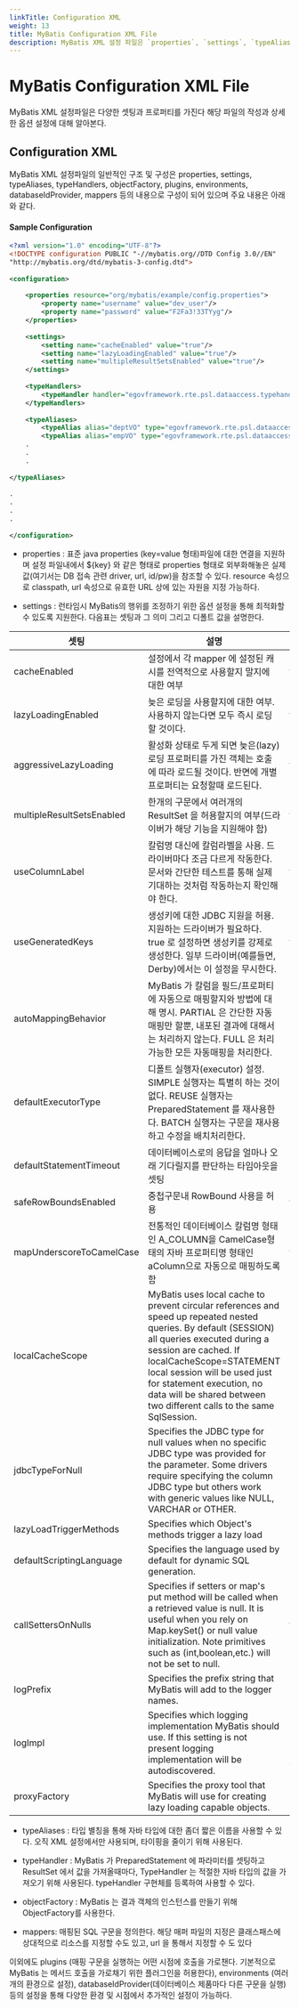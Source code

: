 ```yaml
---
linkTitle: Configuration XML
weight: 13
title: MyBatis Configuration XML File
description: MyBatis XML 설정 파일은 `properties`, `settings`, `typeAliases`, `mappers` 등 다양한 설정 항목으로 구성되며, 데이터베이스와의 상호작용을 정의하는 중요한 설정들을 포함한다. 이 파일은 MyBatis의 동작 방식과 데이터베이스 연결 환경을 관리하는 역할을 한다.
---
```

# MyBatis Configuration XML File

 MyBatis XML 설정파일은 다양한 셋팅과 프로퍼티를 가진다 해당 파일의 작성과 상세한 옵션 설정에 대해 알아본다.

## Configuration XML

 MyBatis XML 설정파일의 일반적인 구조 및 구성은 properties, settings, typeAliases, typeHandlers, objectFactory, plugins, environments, databaseIdProvider, mappers 등의 내용으로 구성이 되어 있으며 주요 내용은 아래와 같다.

#### Sample Configuration

```xml
<?xml version="1.0" encoding="UTF-8"?>
<!DOCTYPE configuration PUBLIC "-//mybatis.org//DTD Config 3.0//EN"
"http://mybatis.org/dtd/mybatis-3-config.dtd">
 
<configuration>
 
	<properties resource="org/mybatis/example/config.properties">
		<property name="username" value="dev_user"/>
		<property name="password" value="F2Fa3!33TYyg"/>
	</properties>
 
	<settings>
		<setting name="cacheEnabled" value="true"/>
		<setting name="lazyLoadingEnabled" value="true"/>
		<setting name="multipleResultSetsEnabled" value="true"/>
	</settings>
 
	<typeHandlers>
		<typeHandler handler="egovframework.rte.psl.dataaccess.typehandler.CalendarMapperTypeHandler" />
	</typeHandlers>
 
	<typeAliases>
		<typeAlias alias="deptVO" type="egovframework.rte.psl.dataaccess.vo.DeptVO" />
		<typeAlias alias="empVO" type="egovframework.rte.psl.dataaccess.vo.EmpVO" />
	.
	.
	. 
 
</typeAliases>
 
.
.
.
.
 
</configuration>
```

- properties : 표준 java properties (key=value 형태)파일에 대한 연결을 지원하며 설정 파일내에서 ${key} 와 같은 형태로 properties 형태로 외부화해놓은 실제 값(여기서는 DB 접속 관련 driver, url, id/pw)을 참조할 수 있다. resource 속성으로 classpath, url 속성으로 유효한 URL 상에 있는 자원을 지정 가능하다.

- settings : 런타임시 MyBatis의 행위를 조정하기 위한 옵션 설정을 통해 최적화할 수 있도록 지원한다. 다음표는 셋팅과 그 의미 그리고 디폴트 값을 설명한다.

| 셋팅 | 설명 | 사용가능한 값들 | 디폴트 |
| --- | --- | --- | --- |
| cacheEnabled | 설정에서 각 mapper 에 설정된 캐시를 전역적으로 사용할지 말지에 대한 여부 | true / false | TRUE |
| lazyLoadingEnabled | 늦은 로딩을 사용할지에 대한 여부. 사용하지 않는다면 모두 즉시 로딩할 것이다. | true / false | TRUE |
| aggressiveLazyLoading | 활성화 상태로 두게 되면 늦은(lazy) 로딩 프로퍼티를 가진 객체는 호출에 따라 로드될 것이다. 반면에 개별 프로퍼티는 요청할때 로드된다. | true / false | TRUE |
| multipleResultSetsEnabled | 한개의 구문에서 여러개의 ResultSet 을 허용할지의 여부(드라이버가 해당 기능을 지원해야 함) | true / false | TRUE |
| useColumnLabel | 칼럼명 대신에 칼럼라벨을 사용. 드라이버마다 조금 다르게 작동한다. 문서와 간단한 테스트를 통해 실제 기대하는 것처럼 작동하는지 확인해야 한다. | true / false | TRUE |
| useGeneratedKeys | 생성키에 대한 JDBC 지원을 허용. 지원하는 드라이버가 필요하다. true 로 설정하면 생성키를 강제로 생성한다. 일부 드라이버(예를들면, Derby)에서는 이 설정을 무시한다. | true / false | FALSE |
| autoMappingBehavior | MyBatis 가 칼럼을 필드/프로퍼티에 자동으로 매핑할지와 방법에 대해 명시. PARTIAL 은 간단한 자동매핑만 할뿐, 내포된 결과에 대해서는 처리하지 않는다. FULL 은 처리가능한 모든 자동매핑을 처리한다. | NONE, PARTIAL, FULL | PARTIAL |
| defaultExecutorType | 디폴트 실행자(executor) 설정. SIMPLE 실행자는 특별히 하는 것이 없다. REUSE 실행자는 PreparedStatement 를 재사용한다. BATCH 실행자는 구문을 재사용하고 수정을 배치처리한다. | SIMPLE REUSE BATCH | SIMPLE |
| defaultStatementTimeout | 데이터베이스로의 응답을 얼마나 오래 기다릴지를 판단하는 타임아웃을 셋팅 | 양수 | 셋팅되지 않음(null) |
| safeRowBoundsEnabled | 중첩구문내 RowBound 사용을 허용 | true / false | FALSE |
| mapUnderscoreToCamelCase | 전통적인 데이터베이스 칼럼명 형태인 A\_COLUMN을 CamelCase형태의 자바 프로퍼티명 형태인 aColumn으로 자동으로 매핑하도록 함 | true / false | FALSE |
| localCacheScope | MyBatis uses local cache to prevent circular references and speed up repeated nested queries. By default (SESSION) all queries executed during a session are cached. If localCacheScope=STATEMENT local session will be used just for statement execution, no data will be shared between two different calls to the same SqlSession. | SESSION / STATEMENT | SESSION |
| jdbcTypeForNull | Specifies the JDBC type for null values when no specific JDBC type was provided for the parameter. Some drivers require specifying the column JDBC type but others work with generic values like NULL, VARCHAR or OTHER. | JdbcType enumeration. Most common are: NULL, VARCHAR and OTHER | OTHER |
| lazyLoadTriggerMethods | Specifies which Object's methods trigger a lazy load | A method name list separated by commas | equals,clone,hashCode,toString |
| defaultScriptingLanguage | Specifies the language used by default for dynamic SQL generation. | A type alias or fully qualified class name. | org.apache.ibatis.scripting.xmltags.XMLDynamicLanguageDriver |
| callSettersOnNulls | Specifies if setters or map's put method will be called when a retrieved value is null. It is useful when you rely on Map.keySet() or null value initialization. Note primitives such as (int,boolean,etc.) will not be set to null. | true / false | FALSE |
| logPrefix | Specifies the prefix string that MyBatis will add to the logger names. | Any String | Not set |
| logImpl | Specifies which logging implementation MyBatis should use. If this setting is not present logging implementation will be autodiscovered. | SLF4J / LOG4J / LOG4J2 / JDK\_LOGGING / COMMONS\_LOGGING / STDOUT\_LOGGING / NO\_LOGGING | Not set |
| proxyFactory | Specifies the proxy tool that MyBatis will use for creating lazy loading capable objects. | CGLIB / JAVASSIST | CGLIB |

- typeAliases : 타입 별칭을 통해 자바 타입에 대한 좀더 짧은 이름을 사용할 수 있다. 오직 XML 설정에서만 사용되며, 타이핑을 줄이기 위해 사용된다.

- typeHandler : MyBatis 가 PreparedStatement 에 파라미터를 셋팅하고 ResultSet 에서 값을 가져올때마다, TypeHandler 는 적절한 자바 타입의 값을 가져오기 위해 사용된다. typeHandler 구현체를 등록하여 사용할 수 있다.

- objectFactory : MyBatis 는 결과 객체의 인스턴스를 만들기 위해 ObjectFactory를 사용한다.

- mappers: 매핑된 SQL 구문을 정의한다. 해당 매퍼 파일의 지정은 클래스패스에 상대적으로 리소스를 지정할 수도 있고, url 을 통해서 지정할 수 도 있다

 이외에도 plugins (매핑 구문을 실행하는 어떤 시점에 호출을 가로챈다. 기본적으로 MyBatis 는 메서드 호출을 가로채기 위한 플러그인을 허용한다), environments (여러개의 환경으로 설정), databaseIdProvider(데이터베이스 제품마다 다른 구문을 실행) 등의 설정을 통해 다양한 환경 및 시점에서 추가적인 설정이 가능하다.
